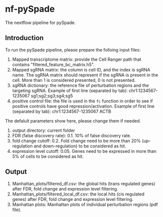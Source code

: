 # nf-pySpade
The nextflow pipeline for pySpade. 

## Introduction 
To run the pySpade pipeline, please prepare the folloing input files:
1. Mapped transcriptome matrix: provide the Cell Ranger path that contains "filtered_feature_bc_matrix.h5".
2. Mapped sgRNA matrix: the column is cell ID, and the index is sgRNA name. The sgRNA matrix should represent if the sgRNA is present in the cell. More than 1 is considered presented, 0 is not presented.
3. sgRNA dictionary: the reference file of perturbation regions and the targeting sgRNA. Example of first line (separated by tab):
   chr1:1234567-1235067 sg1;sg2;sg3;sg4;sg5
4. positive control file: the file is used in the `fc` function in order to see if positive controls have good repression/activation. Example of first line (separated by tab):
   chr1:1234567-1235067  ACTB

The defalult parameters show here, please change them if needed. 
1. output directory: current folder
2. FDR (false discovery rate): 0.1. 10% of false discovery rate.
3. fold change cutoff: 0.2. Fold change need to be more than 20% (up-regulation and down-regulation) to be considered as hit.
4. expression level cutoff: 0.05. Genes need to be expressed in more than 5% of cells to be considered as hit.

## Output 
1. Manhattan_plots/filtered_df.csv: the global hits (trans regulated genes) after FDR, fold change and expression level filtering.
2. Manhattan_plots/filtered_local_df.csv: the local hits (cis regulated genes) after FDR, fold change and expression level filtering.
3. Manhattan plots: Manhattan plots of individual perturbation regions (pdf file). 
